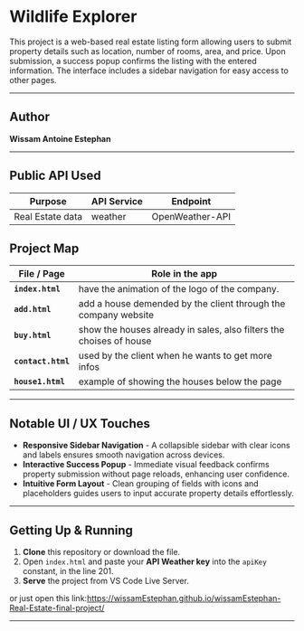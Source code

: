 # Wildlife Explorer

This project is a web-based real estate listing form allowing users to submit property details such as location, number of rooms, area, and price. Upon submission, a success popup confirms the listing with the entered information. The interface includes a sidebar navigation for easy access to other pages.



---

## Author

**Wissam Antoine Estephan**

---

## Public API Used

| Purpose | API Service | Endpoint |
| ------- | ----------- | -------- |
| Real Estate data | weather | OpenWeather-API |


## Project Map

| File / Page       | Role in the app                                                                                               |
| ----------------- | -------------------------------------------------------------------------------------------------------------- |
| **`index.html`**  | have the animation of the logo of the company.                                                                   |
| **`add.html`** | add a house demended by the client through the company website                                                    |
| **`buy.html`**  | show the houses already in sales, also filters the choises of house                                              |
| **`contact.html`** | used by the client when he wants to get more infos                                                            |
| **`house1.html`**  | example of showing the houses below the page                                                                  |

---

## Notable UI / UX Touches

- **Responsive Sidebar Navigation** -  A collapsible sidebar with clear icons and labels ensures smooth navigation across devices.  
- **Interactive Success Popup** -  Immediate visual feedback confirms property submission without page reloads, enhancing user confidence.
- **Intuitive Form Layout** -  Clean grouping of fields with icons and placeholders guides users to input accurate property details effortlessly.

---

## Getting Up & Running

1. **Clone** this repository or download the file.  
2. Open `index.html` and paste your **API Weather key** into the `apiKey` constant, in the line 201.  
3. **Serve** the project from VS Code Live Server.

or just open this link:https://wissamEstephan.github.io/wissamEstephan-Real-Estate-final-project/

---
